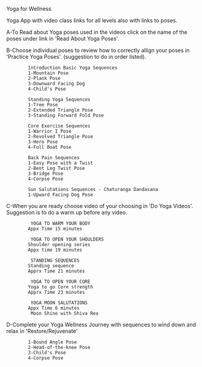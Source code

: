 Yoga for Wellness

Yoga App with video class links for all levels also with links to poses.


A-To Read about Yoga poses used in the videos
   click on the name of the poses under link in 'Read About Yoga Poses'.

B-Choose individual poses to review how to correctly allign your poses in 'Practice Yoga Poses'.
  (suggestion to do in order listed).

            Introduction Basic Yoga Sequences
            1-Mountain Pose
            2-Plank Pose
            3-Downward Facing Dog
            4-Child's Pose

            Standing Yoga Sequences
            1-Tree Pose
            2-Extended Triangle Pose
            3-Standing Forward Fold Pose

            Core Exercise Sequences
            1-Warrior I Pose
            2-Revolved Triangle Pose
            3-Hero Pose
            4-Full Boat Pose

            Back Pain Sequences
            1-Easy Pose with a Twist
            2-Bent Leg Twist Pose
            3-Bridge Pose
            4-Corpse Pose

            Sun Salutations Sequences - Chaturanga Dandasana
            1-Upward Facing Dog Pose


C-When you are ready choose video of your choosing in 'Do Yoga Videos'.  Suggestion is to do a warm up before any video.

             YOGA TO WARM YOUR BODY
            Appx Time 15 minutes

             YOGA TO OPEN YOUR SHOULDERS
            Shoulder opening series
            Appx time 19 minutes

             STANDING SEQUENCES
            Standing sequence
            Apprx Time 21 minutes

             YOGA TO OPEN YOUR CORE
            Yoga to go Core strength
            Apprx Time 23 minutes

             YOGA MOON SALUTATIONS
            Appx Time 6 minutes
             Moon Shine with Shiva Rea


D-Complete your Yoga Wellness Journey with sequences to wind down and relax in 'Restore/Rejuvenate'

            1-Bound Angle Pose
            2-Head-of-the-knee Pose
            3-Child's Pose
            4-Corpse Pose


